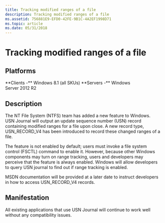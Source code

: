 ```yaml
---
title: Tracking modified ranges of a file
description: Tracking modified ranges of a file
ms.assetid: 756881E9-EFD0-42FE-9B1C-4A2EF1998D71
ms.topic: article
ms.date: 05/31/2018
---
```


# Tracking modified ranges of a file

## Platforms

<dl> **Clients -** Windows 8.1 (all SKUs)  
**Servers -** Windows Server 2012 R2  
</dl>

## Description

The NT File System (NTFS) team has added a new feature to Windows. USN Journal will output an update sequence number (USN) record containing modified ranges for a file upon close. A new record type, USN\_RECORD\_V4 has been introduced to record these changed ranges of a file.

The feature is not enabled by default; users must invoke a file system control (FSCTL) command to enable it. However, because other Windows components may turn on range tracking, users and developers may perceive that the feature is always enabled. Windows will allow developers to query USN journal to find out if range tracking is enabled.

MSDN documentation will be provided at a later date to instruct developers in how to access USN\_RECORD\_V4 records.

## Manifestation

All existing applications that use USN Journal will continue to work well without any compatibility issues.

 

 




